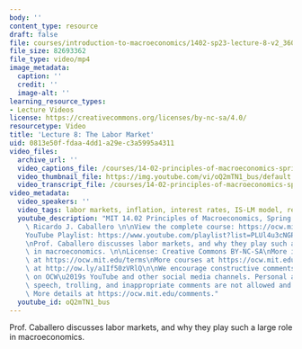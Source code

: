 ```yaml
---
body: ''
content_type: resource
draft: false
file: courses/introduction-to-macroeconomics/1402-sp23-lecture-8-v2_360p_16_9.mp4
file_size: 82693362
file_type: video/mp4
image_metadata:
  caption: ''
  credit: ''
  image-alt: ''
learning_resource_types:
- Lecture Videos
license: https://creativecommons.org/licenses/by-nc-sa/4.0/
resourcetype: Video
title: 'Lecture 8: The Labor Market'
uid: 0813e50f-fdaa-4dd1-a29e-c3a5995a4311
video_files:
  archive_url: ''
  video_captions_file: /courses/14-02-principles-of-macroeconomics-spring-2023/13hvFLw5ipQ0BKvRiABfV-2oZ2Ec47RRe_transcript.webvtt
  video_thumbnail_file: https://img.youtube.com/vi/oQ2mTN1_bus/default.jpg
  video_transcript_file: /courses/14-02-principles-of-macroeconomics-spring-2023/13hvFLw5ipQ0BKvRiABfV-2oZ2Ec47RRe_transcript.pdf
video_metadata:
  video_speakers: ''
  video_tags: labor markets, inflation, interest rates, IS-LM model, recession
  youtube_description: "MIT 14.02 Principles of Macroeconomics, Spring 2023\nInstructor:\
    \ Ricardo J. Caballero \n\nView the complete course: https://ocw.mit.edu/courses/14-02-principles-of-macroeconomics-spring-2023/\n\
    YouTube Playlist: https://www.youtube.com/playlist?list=PLUl4u3cNGP62EXoZ4B3_Ob7lRRwpGQxkb\n\
    \nProf. Caballero discusses labor markets, and why they play such a large role\
    \ in macroeconomics. \n\nLicense: Creative Commons BY-NC-SA\nMore information\
    \ at https://ocw.mit.edu/terms\nMore courses at https://ocw.mit.edu\nSupport OCW\
    \ at http://ow.ly/a1If50zVRlQ\n\nWe encourage constructive comments and discussion\
    \ on OCW\u2019s YouTube and other social media channels. Personal attacks, hate\
    \ speech, trolling, and inappropriate comments are not allowed and may be removed.\
    \ More details at https://ocw.mit.edu/comments."
  youtube_id: oQ2mTN1_bus
---
```

Prof. Caballero discusses labor markets, and why they play such a large role in macroeconomics.